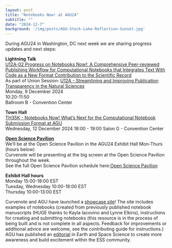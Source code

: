 ```yaml
---
layout: post
title: "Notebooks Now! at AGU24"
subtitle: ""
date: "2024-12-7"
background: '/img/posts/AGU-Stock-Lake-Reflection-Sunset.jpg'
---
```


During AGU24 in Washington, DC next week we are sharing progress updates and next steps: 

**Lightning Talk** <br>
[U12A-02 Progress on Notebooks Now!: A Comprehensive Peer-reviewed Publishing Workflow for Computational Notebooks that Integrates Text With Code as a New Format Contribution to the Scientific Record](https://agu.confex.com/agu/agu24/meetingapp.cgi/Paper/1701371)<br>
As part of Union Session: [U12A - Streamlining and Improving Publication Transparency in the Natural Sciences](https://agu.confex.com/agu/agu24/meetingapp.cgi/Session/240984) <br>
Monday, 9 December 2024<br>
10:20-11:50<br>
Ballroom B - Convention Center

**Town Hall**<br>
[TH35K - Notebooks Now! What’s Next for the Computational Notebook Submission Format at AGU](https://agu.confex.com/agu/agu24/meetingapp.cgi/Session/228148)<br>
Wednesday, 12 December 2024
18:00 - 19:00
Salon G - Convention Center

**[Open Science Pavilion](https://data.agu.org/OSDHD/)** <br>
We’ll be at the Open Science Pavilion in the AGU24 Exhibit Hall Mon-Thurs (hours below)<br>
Curvenote will be presenting at the big screen at the Open Science Pavilion throughout the week.<br>
See the full Open Science Pavilion schedule here:[Open Science Pavilion](https://data.agu.org/OSDHD/)

**Exhibit Hall hours**<br>
Monday 15:00-18:00 EST<br>
Tuesday, Wednesday 10:00-18:00 EST<br>
Thursday 10:00-13:00 EST

Curvenote and AGU have launched a [showcase site](https://agu.curve.space/)! The site includes examples of notebooks (created from previously published notebook manuscripts (HUGE thanks to Kayla Iacovino and Lynne Elkins), instructions for creating and submitting notebooks (this resource is in the process of being built and is not complete in all aspects. Feedback for improvements or additional advice are welcome, see the contributing guide for instructions.)
AGU has published an [editorial](https://agupubs.onlinelibrary.wiley.com/doi/10.1029/2023EA003458) in Earth and Space Science to create more awareness and build excitement within the ESS community.
